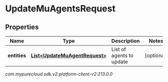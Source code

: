 # UpdateMuAgentsRequest


## Properties

| Name | Type | Description | Notes |
| ------------ | ------------- | ------------- | ------------- |
| **entities** | [**List&lt;UpdateMuAgentRequest&gt;**](UpdateMuAgentRequest) | List of agents to update |  [optional] |




_com.mypurecloud.sdk.v2:platform-client-v2:213.0.0_

